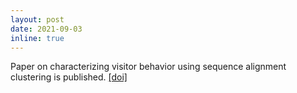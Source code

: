 ```yaml
---
layout: post
date: 2021-09-03
inline: true
---
```


Paper on characterizing visitor behavior using sequence alignment clustering is published. [[doi]](https://doi.org/10.1016/j.tourman.2021.104421)
